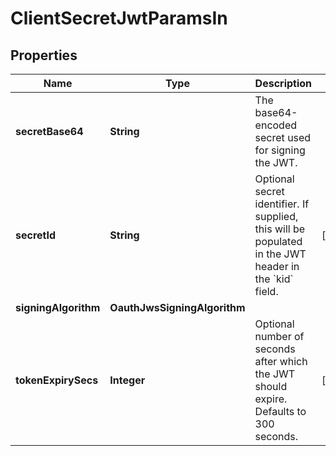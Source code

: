 

# ClientSecretJwtParamsIn


## Properties

Name | Type | Description | Notes
------------ | ------------- | ------------- | -------------
**secretBase64** | **String** | The base64-encoded secret used for signing the JWT. | 
**secretId** | **String** | Optional secret identifier. If supplied, this will be populated in the JWT header in the &#x60;kid&#x60; field. |  [optional]
**signingAlgorithm** | **OauthJwsSigningAlgorithm** |  | 
**tokenExpirySecs** | **Integer** | Optional number of seconds after which the JWT should expire. Defaults to 300 seconds. |  [optional]




